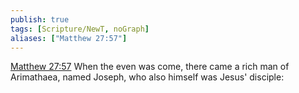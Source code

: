 ```yaml
---
publish: true
tags: [Scripture/NewT, noGraph]
aliases: ["Matthew 27:57"]
---
```

[Matthew 27:57](https://churchofjesuschrist.org/study/scriptures/nt/matt/27?lang=eng&id=p57#p57) When the even was come, there came a rich man of Arimathaea, named Joseph, who also himself was Jesus' disciple:
